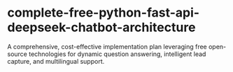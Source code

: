 # complete-free-python-fast-api-deepseek-chatbot-architecture
A comprehensive, cost-effective implementation plan leveraging free open-source technologies for dynamic question answering, intelligent lead capture, and multilingual support.
